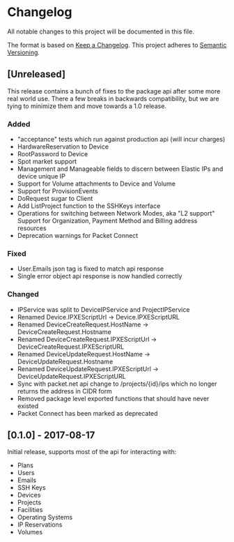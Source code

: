 # Changelog
All notable changes to this project will be documented in this file.

The format is based on [Keep a Changelog](http://keepachangelog.com/en/1.0.0/).
This project adheres to [Semantic Versioning](http://semver.org/spec/v2.0.0.html).

## [Unreleased]

This release contains a bunch of fixes to the package api after some more real
world use. There a few breaks in backwards compatibility, but we are tying to
minimize them and move towards a 1.0 release.

### Added
- "acceptance" tests which run against production api (will incur charges)
- HardwareReservation to Device
- RootPassword to Device
- Spot market support
- Management and Manageable fields to discern between Elastic IPs and device unique IP
- Support for Volume attachments to Device and Volume
- Support for ProvisionEvents
- DoRequest sugar to Client
- Add ListProject function to the SSHKeys interface
- Operations for switching between Network Modes, aka "L2 support"
  Support for Organization, Payment Method and Billing address resources
- Deprecation warnings for Packet Connect

### Fixed
- User.Emails json tag is fixed to match api response
- Single error object api response is now handled correctly

### Changed
- IPService was split to DeviceIPService and ProjectIPService
- Renamed Device.IPXEScriptUrl -> Device.IPXEScriptURL
- Renamed DeviceCreateRequest.HostName -> DeviceCreateRequest.Hostname
- Renamed DeviceCreateRequest.IPXEScriptUrl -> DeviceCreateRequest.IPXEScriptURL
- Renamed DeviceUpdateRequest.HostName -> DeviceUpdateRequest.Hostname
- Renamed DeviceUpdateRequest.IPXEScriptUrl -> DeviceUpdateRequest.IPXEScriptURL
- Sync with packet.net api change to /projects/{id}/ips which no longer returns
  the address in CIDR form
- Removed package level exported functions that should have never existed
- Packet Connect has been marked as deprecated

## [0.1.0] - 2017-08-17

Initial release, supports most of the api for interacting with:

- Plans
- Users
- Emails
- SSH Keys
- Devices
- Projects
- Facilities
- Operating Systems
- IP Reservations
- Volumes
